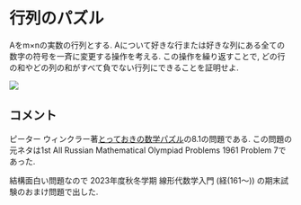 # 行列のパズル

Aをm×nの実数の行列とする. Aについて好きな行または好きな列にある全ての数字の符号を一斉に変更する操作を考える.
この操作を繰り返すことで, どの行の和やどの列の和がすべて負でない行列にできることを証明せよ. 

![](https://masataka123.github.io/blog3/picture/matrix.jpg)

## コメント
ピーター ウィンクラー著[とっておきの数学パズル](https://www.amazon.co.jp/とっておきの数学パズル-ピーター-ウィンクラー/dp/4535786399)の8.1の問題である.
この問題の元ネタは1st All Russian Mathematical Olympiad Problems 1961 Problem 7であった.

結構面白い問題なので 2023年度秋冬学期 線形代数学入門 (経(161〜)) の期末試験のおまけ問題で出した.